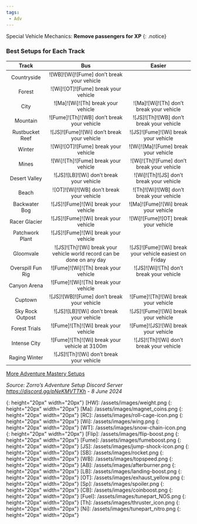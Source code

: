 ```yaml
---
tags:
 - Adv
---
```

Special Vehicle Mechanics: **Remove passengers for XP**
{: .notice}

### Best Setups for Each Track

Track | Bus | Easier
:--: | :--: | :--:
Countryside | ![WB]![Wi]![Fume] don’t break your vehicle | 
Forest | ![Wi]![OT]![Fume] break your vehicle | 
City | ![Ma]![Wi]![Th] break your vehicle | ![Ma]![Wi]![Th] don’t break your vehicle
Mountain | ![Fume]![Th]![WB] don’t break your vehicle | ![JS]![Th]![WB] don’t break your vehicle
Rustbucket Reef | ![JS]![Fume]![Wi] don’t break your vehicle | ![JS]![Fume]![Wi] break your vehicle
Winter | ![Wi]![OT]![Fume] break your vehicle | ![Wi]![Ma]![Fume] break your vehicle
Mines | ![Wi]![Th]![Fume] break your vehicle | ![Wi]![Th]![Fume] don’t break your vehicle
Desert Valley | ![JS]![LB]![Wi] don’t break your vehicle | ![Wi]![Th]![JS] don’t break your vehicle
Beach | ![OT]![Wi]![WB] don’t break your vehicle | ![Th]![Wi]![WB] don’t break your vehicle
Backwater Bog | ![JS]![Fume]![Wi] break your vehicle | ![Ma]![Fume]![Wi] break your vehicle
Racer Glacier | ![JS]![Fume]![Wi] break your vehicle | ![Wi]![Fume]![OT] break your vehicle
Patchwork Plant | ![JS]![Fume]![Wi] break your vehicle | 
Gloomvale | ![JS]![Th]![Wi] break your vehicle world record can be done on any day | ![JS]![Fume]![Wi] break your vehicle easiest on Friday
Overspill Fun Rig | ![Fume]![Wi]![Th] break your vehicle | ![JS]![Wi]![Th] don’t break your vehicle
Canyon Arena | ![Fume]![Wi]![Th] break your vehicle | 
Cuptown | ![JS]![WB]![Fume] don’t break your vehicle | ![Fume]![Th]![Wi] break your vehicle
Sky Rock Outpost | ![JS]![LB]![Wi] don’t break your vehicle | ![JS]![Fume]![Wi] break your vehicle
Forest Trials | ![Fume]![Th]![Wi] break your vehicle | ![Fume]![JS]![Wi] break your vehicle
Intense City | ![Fume]![Th]![Wi] break your vehicle at 3100m | ![JS]![Th]![Wi] don’t break your vehicle
Raging Winter | ![JS]![Th]![Wi] don’t break your vehicle | 

[More Adventure Mastery Setups](/info/#adventures)  

*Source: Zorro’s Adventure Setup Discord Server https://discord.gg/pNeKMVTTKh - 8 June 2024*

[AC]: /assets/images/aircontrol.png
{: height="20px" width="20px"}
[HW]: /assets/images/weight.png
{: height="20px" width="20px"}
[Ma]: /assets/images/magnet_coins.png
{: height="20px" width="20px"}
[RC]: /assets/images/roll-cage-icon.png
{: height="20px" width="20px"}
[Wi]: /assets/images/wing.png
{: height="20px" width="20px"}
[WT]: /assets/images/snow-chain-icon.png
{: height="20px" width="20px"}
[Flip]: /assets/images/flip-boost.png
{: height="20px" width="20px"}
[Fume]: /assets/images/fumeboost.png
{: height="20px" width="20px"}
[JS]: /assets/images/jump-shock-icon.png
{: height="20px" width="20px"}
[SB]: /assets/images/rocket.png
{: height="20px" width="20px"}
[WB]: /assets/images/topspeed.png
{: height="20px" width="20px"}
[AB]: /assets/images/afterburner.png
{: height="20px" width="20px"}
[LB]: /assets/images/landing-boost.png
{: height="20px" width="20px"}
[OT]: /assets/images/exhaust_yellow.png
{: height="20px" width="20px"}
[Sp]: /assets/images/spoiler.png
{: height="20px" width="20px"}
[CB]: /assets/images/coinboost.png
{: height="20px" width="20px"}
[Fuel]: /assets/images/tunepart_NOS.png
{: height="20px" width="20px"}
[Th]: /assets/images/thruster_icon.png
{: height="20px" width="20px"}
[Ni]: /assets/images/tunepart_nitro.png
{: height="20px" width="20px"}

